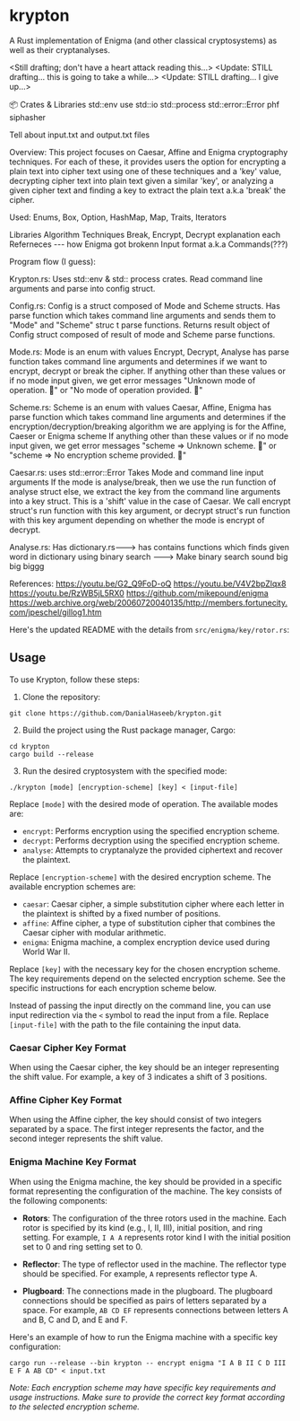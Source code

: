 # krypton
A Rust implementation of Enigma (and other classical cryptosystems) as well as their cryptanalyses.

<Still drafting; don't have a heart attack reading this...>
<Update: STILL drafting... this is going to take a while...>
<Update: STILL drafting... I give up...>

📦 Crates & Libraries
std::env
use std::io
std::process
std::error::Error
phf
siphasher


Tell about input.txt and output.txt files



Overview:
This project focuses on Caesar, Affine and Enigma cryptography techniques. For each of these, it provides users the option for encrypting a plain text into cipher text using one of these techniques and a 'key' value, decrypting cipher text into plain text given a similar 'key', or analyzing a given cipher text and finding a key to extract the plain text a.k.a 'break' the cipher.



Used:
Enums, Box, Option, HashMap, Map, Traits, Iterators

Libraries
Algorithm
Techniques
Break, Encrypt, Decrypt explanation each
Referneces --- how Enigma got brokenn
Input format a.k.a Commands(???)


Program flow (I guess):

Krypton.rs:
Uses std::env & std:: process crates.
Read command line arguments and parse into config struct.

Config.rs:
Config is a struct composed of Mode and Scheme structs.
Has parse function which takes command line arguments and sends them to "Mode" and "Scheme" struc t parse functions.
Returns result object of Config struct composed of result of mode and Scheme parse functions.

Mode.rs:
Mode is an enum with values Encrypt, Decrypt, Analyse
has parse function takes command line arguments and determines if we want to encrypt, decrypt or break the cipher.
If anything other than these values or if no mode input given, we get error messages "Unknown mode of operation. 🤔" or "No mode of operation provided. 🧐"

Scheme.rs:
Scheme is an enum with values Caesar, Affine, Enigma
has parse function which takes command line arguments and determines if the encryption/decryption/breaking algorithm we are applying is for the Affine, Caeser or Enigma scheme
If anything other than these values or if no mode input given, we get error messages "scheme => Unknown scheme. 🤔" or "scheme => No encryption scheme provided. 🧐"

Caesar.rs:
uses std::error::Error
Takes Mode and command line input arguments
If the mode is analyse/break, then we use the run function of analyse struct
else, we extract the key from the command line arguments into a key struct.
This is a 'shift' value in the case of Caesar.
We call encrypt struct's run function with this key argument, or decrypt struct's run function with this key argument depending on whether the mode is encrypt of decrypt.


Analyse.rs:
Has dictionary.rs---> has contains functions which finds given word in dictionary using binary search ---> Make binary search sound big big biggg

References:
https://youtu.be/G2_Q9FoD-oQ
https://youtu.be/V4V2bpZlqx8
https://youtu.be/RzWB5jL5RX0
https://github.com/mikepound/enigma
https://web.archive.org/web/20060720040135/http://members.fortunecity.com/jpeschel/gillog1.htm

Here's the updated README with the details from `src/enigma/key/rotor.rs`:

## Usage

To use Krypton, follow these steps:

1. Clone the repository:

```shell
git clone https://github.com/DanialHaseeb/krypton.git
```

2. Build the project using the Rust package manager, Cargo:

```shell
cd krypton
cargo build --release
```

3. Run the desired cryptosystem with the specified mode:

```shell
./krypton [mode] [encryption-scheme] [key] < [input-file]
```

Replace `[mode]` with the desired mode of operation. The available modes are:

- `encrypt`: Performs encryption using the specified encryption scheme.
- `decrypt`: Performs decryption using the specified encryption scheme.
- `analyse`: Attempts to cryptanalyze the provided ciphertext and recover the plaintext.

Replace `[encryption-scheme]` with the desired encryption scheme. The available encryption schemes are:

- `caesar`: Caesar cipher, a simple substitution cipher where each letter in the plaintext is shifted by a fixed number of positions.
- `affine`: Affine cipher, a type of substitution cipher that combines the Caesar cipher with modular arithmetic.
- `enigma`: Enigma machine, a complex encryption device used during World War II.

Replace `[key]` with the necessary key for the chosen encryption scheme. The key requirements depend on the selected encryption scheme. See the specific instructions for each encryption scheme below.

Instead of passing the input directly on the command line, you can use input redirection via the `<` symbol to read the input from a file. Replace `[input-file]` with the path to the file containing the input data.

### Caesar Cipher Key Format

When using the Caesar cipher, the key should be an integer representing the shift value. For example, a key of 3 indicates a shift of 3 positions.

### Affine Cipher Key Format

When using the Affine cipher, the key should consist of two integers separated by a space. The first integer represents the factor, and the second integer represents the shift value.

### Enigma Machine Key Format

When using the Enigma machine, the key should be provided in a specific format representing the configuration of the machine. The key consists of the following components:

- **Rotors**: The configuration of the three rotors used in the machine. Each rotor is specified by its kind (e.g., I, II, III), initial position, and ring setting. For example, `I A A` represents rotor kind I with the initial position set to 0 and ring setting set to 0.

- **Reflector**: The type of reflector used in the machine. The reflector type should be specified. For example, `A` represents reflector type A.

- **Plugboard**: The connections made in the plugboard. The plugboard connections should be specified as pairs of letters separated by a space. For example, `AB CD EF` represents connections between letters A and B, C and D, and E and F.

Here's an example of how to run the Enigma machine with a specific key configuration:

```shell
cargo run --release --bin krypton -- encrypt enigma "I A B II C D III E F A AB CD" < input.txt
```

*Note: Each encryption scheme may have specific key requirements and usage instructions. Make sure to provide the correct key format according to the selected encryption scheme.*
